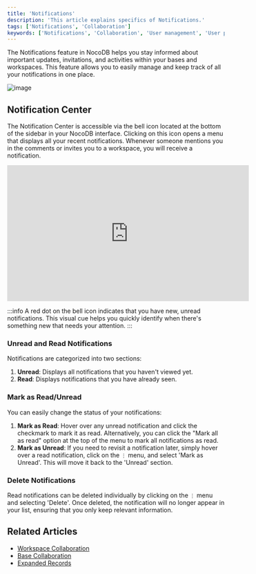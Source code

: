 ```yaml
---
title: 'Notifications'
description: 'This article explains specifics of Notifications.'
tags: ['Notifications', 'Collaboration']
keywords: ['Notifications', 'Collaboration', 'User management', 'User permissions', 'User roles']
---
```


The Notifications feature in NocoDB helps you stay informed about important updates, invitations, and activities within your bases and workspaces. This feature allows you to easily manage and keep track of all your notifications in one place.

![image](/img/v2/notifications/notifications.png)

## Notification Center
The Notification Center is accessible via the bell icon located at the bottom of the sidebar in your NocoDB interface. Clicking on this icon opens a menu that displays all your recent notifications. Whenever someone mentions you in the comments or invites you to a workspace, you will receive a notification.

<center>
    <iframe width="560" height="315" src="https://www.youtube.com/embed/U5ZYVlpOGN8?start=58&controls=0" frameborder="0" allow="accelerometer; autoplay; clipboard-write; encrypted-media; gyroscope; picture-in-picture" allowfullscreen ></iframe>
</center>


:::info
A red dot on the bell icon indicates that you have new, unread notifications. This visual cue helps you quickly identify when there's something new that needs your attention.
:::

### Unread and Read Notifications
Notifications are categorized into two sections:
1. **Unread**: Displays all notifications that you haven't viewed yet.
2. **Read**: Displays notifications that you have already seen.

### Mark as Read/Unread
You can easily change the status of your notifications:
1. **Mark as Read**: Hover over any unread notification and click the checkmark to mark it as read. Alternatively, you can click the "Mark all as read" option at the top of the menu to mark all notifications as read.
2. **Mark as Unread**: If you need to revisit a notification later, simply hover over a read notification, click on the `⋮` menu, and select 'Mark as Unread'. This will move it back to the 'Unread' section.


### Delete Notifications
Read notifications can be deleted individually by clicking on the `⋮` menu and selecting 'Delete'. Once deleted, the notification will no longer appear in your list, ensuring that you only keep relevant information.

## Related Articles
- [Workspace Collaboration](010.workspace-collaboration.md)
- [Base Collaboration](020.base-collaboration.md)
- [Expanded Records](../080.records/030.expand-record.md)